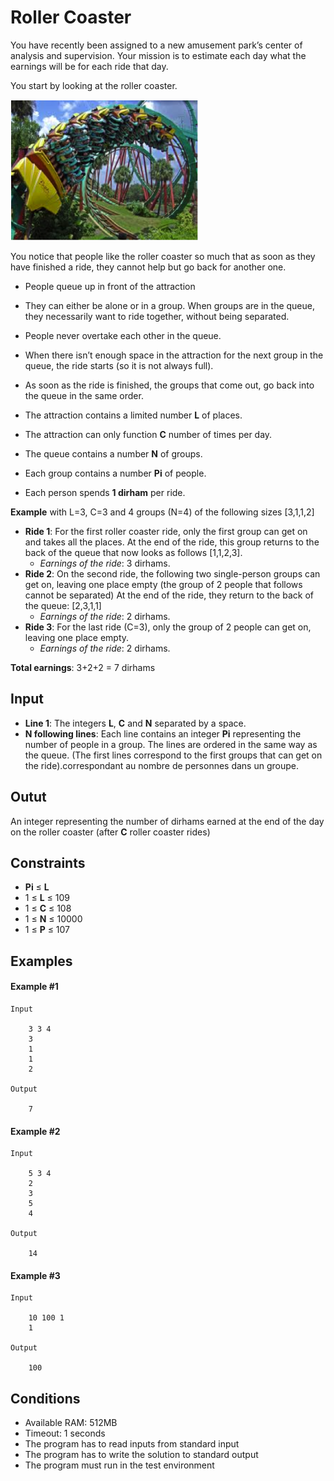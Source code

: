 # Roller Coaster

You have recently been assigned to a new amusement park’s center of analysis and supervision. Your mission is to estimate each day what the earnings will be for each ride that day.

You start by looking at the roller coaster.

![Roller Coaster](img/roller.png 'Roller Coaster')

You notice that people like the roller coaster so much that as soon as they have finished a ride, they cannot help but go back for another one.

* People queue up in front of the attraction
* They can either be alone or in a group. When groups are in the queue, they necessarily want to ride together, without being separated.
* People never overtake each other in the queue.
* When there isn’t enough space in the attraction for the next group in the queue, the ride starts (so it is not always full).
* As soon as the ride is finished, the groups that come out, go back into the queue in the same order.

* The attraction contains a limited number **L** of places.
* The attraction can only function **C** number of times per day.
* The queue contains a number **N** of groups.
* Each group contains a number **P<lower>i</lower>** of people.
* Each person spends **1 dirham** per ride.

**Example** with L=3, C=3 and 4 groups (N=4) of the following sizes [3,1,1,2]

* **Ride 1**: For the first roller coaster ride, only the first group can get on and takes all the places. At the end of the ride, this group returns to the back of the queue that now looks as follows [1,1,2,3].
    * _Earnings of the ride_: 3 dirhams.
* **Ride 2**: On the second ride, the following two single-person groups can get on, leaving one place empty (the group of 2 people that follows cannot be separated) At the end of the ride, they return to the back of the queue: [2,3,1,1]
    * _Earnings of the ride_: 2 dirhams.
* **Ride 3**: For the last ride (C=3), only the group of 2 people can get on, leaving one place empty.
    * _Earnings of the ride_: 2 dirhams.

**Total earnings**: 3+2+2 = 7 dirhams

## Input

* **Line 1**: The integers **L**, **C** and **N** separated by a space.
* **N following lines**: Each line contains an integer **P<lower>i</lower>** representing the number of people in a group. The lines are ordered in the same way as the queue. (The first lines correspond to the first groups that can get on the ride).correspondant au nombre de personnes dans un groupe.

## Outut

An integer representing the number of dirhams earned at the end of the day on the roller coaster (after **C** roller coaster rides)

## Constraints

* **P<lower>i</lower>** ≤ **L**
* 1 ≤ **L** ≤ 109
* 1 ≤ **C** ≤ 108
* 1 ≤ **N** ≤ 10000
* 1 ≤ **P** ≤ 107

## Examples

#### Example #1

    Input

        3 3 4
        3
        1
        1
        2

    Output

        7

#### Example #2

    Input

        5 3 4
        2
        3
        5
        4

    Output

        14

#### Example #3

    Input

        10 100 1
        1

    Output

        100

## Conditions

* Available RAM: 512MB
* Timeout: 1 seconds
* The program has to read inputs from standard input
* The program has to write the solution to standard output
* The program must run in the test environment